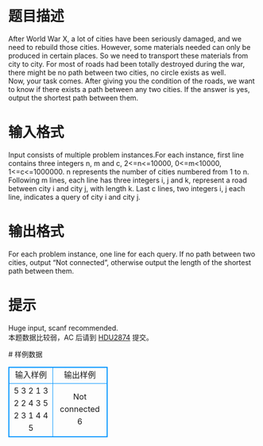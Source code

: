 # 

 
 # 题目描述 
<p>
After World War X, a lot of cities have been seriously damaged, and we need to rebuild those cities. However, some materials needed can only be produced in certain places. So we need to transport these materials from city to city. For most of roads had been totally destroyed during the war, there might be no path between two cities, no circle exists as well.<br>Now, your task comes. After giving you the condition of the roads, we want to know if there exists a path between any two cities. If the answer is yes, output the shortest path between them.</p> 

 
 # 输入格式 
<p>
Input consists of multiple problem instances.For each instance, first line contains three integers n, m and c, 2<=n<=10000, 0<=m<10000, 1<=c<=1000000. n represents the number of cities numbered from 1 to n. Following m lines, each line has three integers i, j and k, represent a road between city i and city j, with length k. Last c lines, two integers i, j each line, indicates a query of city i and city j.</p> 

 
 # 输出格式 
<p>
For each problem instance, one line for each query. If no path between two cities, output “Not connected”, otherwise output the length of the shortest path between them.</p> 

 
 # 提示 
<p>
Huge input, scanf recommended.<br>本题数据比较弱，AC 后请到 <a href="http://acm.hdu.edu.cn/showproblem.php?pid=2874">HDU2874</a> 提交。</p> 
# 样例数据
<style>
        table,table tr th, table tr td { border:1px solid #0094ff; }
        table { width: 200px; min-height: 25px; line-height: 25px; text-align: center; border-collapse: collapse;}   
    </style>
<table>
	<tr>
		<td>输入样例</td>
		<td>输出样例</td>
	</tr>
<tr><td>5 3 2
1 3 2
2 4 3
5 2 3
1 4
4 5</td><td>Not connected
6</td></tr></table>
